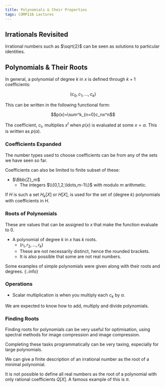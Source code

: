```yaml
---
title: Polynomials & their Properties
tags: COMP116 Lectures
---
```

## Irrationals Revisited
Irrational numbers such as $\sqrt{2}$ can be seen as solutions to particular identities.

## Polynomials & Their Roots
In general, a polynomial of degree $k$ in $x$ is defined through $k+1$ coefficients:

$$(c_0,c_1,\ldots,c_k)$$

This can be written in the following functional form:

$$p(x)=\sum^k_{n=0}c_nx^n$$

The coefficient, $c_t$, multiplies $x^t$ when $p(x)$ is evaluated at some $x=\alpha$. This is written as $p(\alpha)$.

### Coefficients Expanded
The number types used to choose coefficients can be from any of the sets we have seen so far.

Coefficients can also be limited to finite subset of these:

* $\Bbb{Z}_m$
	* The integers $\\{0,1,2,\ldots,m-1\\}$ with modulo $m$ arithmetic.
	
If $H$ is such a set $H_k[X]$ or $H[X]$, is used for the set of (degree $k$) polynomials with coefficients in $H$.

### Roots of Polynomials
These are values that can be assigned to $x$ that make the function evaluate to 0.

* A polynomial of degree $k$ in $x$ has $k$ roots.
	* $(r_1,r_2,\ldots,r_k)$
	* These are not necessarily distinct, hence the rounded brackets.
	* It is also possible that some are not real numbers.

Some examples of simple polynomials were given along with their roots and degrees.
{:.info}

### Operations

* Scalar multiplication is when you multiply each $c_k$ by $\alpha$.

We are expected to know how to add, multiply and divide polynomials.

### Finding Roots
Finding roots for polynomials can be very useful for optimisation, using spectral methods for image compression and image compression.

Completing these tasks programmatically can be very taxing, especially for large polynomials.

We can give a finite description of an irrational number as the root of a minimal polynomial.

It is not possible to define all real numbers as the root of a polynomial with only rational coefficients $Q[X]$. A famous example of this is $\pi$.
